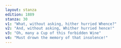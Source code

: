 ```yaml
---
layout: stanza
edition: 1889
stanza: 30
v1: "What, without asking, hither hurried Whence?"
v2: "And, without asking, Whither hurried hence!"
v3: "Oh, many a Cup of this forbidden Wine"
v4: "Must drown the memory of that insolence!"
---
```

